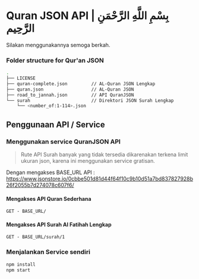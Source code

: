 # Quran JSON API | بِسْمِ اللَّهِ الرَّحْمَنِ الرَّحِيم

Silakan menggunakannya semoga berkah.

### Folder structure for Qur'an JSON
```sh
.
├── LICENSE
├── quran-complete.json         // AL-Quran JSON Lengkap
├── quran.json                  // AL-Quran JSON
├── road_to_jannah.json         // API QuranJSON
└── surah                       // Direktori JSON Surah Lengkap
    └── <number_of:1-114>.json
```

## Penggunaan API / Service

### Menggunakan service QuranJSON API

> Rute API Surah banyak yang tidak tersedia dikarenakan terkena limit ukuran json, karena ini menggunakan service gratisan.

Dengan mengakses BASE_URL API : https://www.jsonstore.io/0cbbe501d81d44f64f10c9b10d51a7bd837827928b26f2055b7d274078c607f6/

#### Mengakses API Quran Sederhana

```
GET - BASE_URL/ 
```
#### Mengakses API Surah Al Fatihah Lengkap

```
GET - BASE_URL/surah/1 
```

### Menjalankan Service sendiri

```bash
npm install
npm start
```
